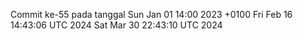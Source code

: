 Commit ke-55 pada tanggal Sun Jan 01 14:00 2023 +0100
Fri Feb 16 14:43:06 UTC 2024
Sat Mar 30 22:43:10 UTC 2024
